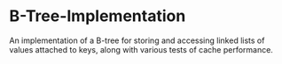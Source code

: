 # B-Tree-Implementation
An implementation of a B-tree for storing and accessing linked lists of values attached to keys, along with various tests of cache performance. 
